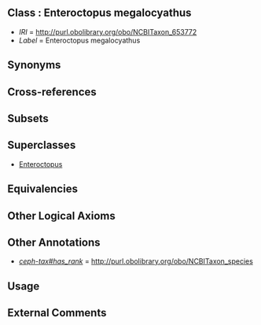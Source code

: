 
## Class : Enteroctopus megalocyathus

 * *IRI* = http://purl.obolibrary.org/obo/NCBITaxon_653772
 * *Label* = Enteroctopus megalocyathus

## Synonyms


## Cross-references


## Subsets


## Superclasses

 * [Enteroctopus](../../NCBITaxon/66/NCBITaxon_267066.md)

## Equivalencies


## Other Logical Axioms


## Other Annotations

 * *[ceph-tax#has_rank](../../ceph-tax#has/nk/ceph-tax#has_rank.md)* = http://purl.obolibrary.org/obo/NCBITaxon_species

## Usage


## External Comments

